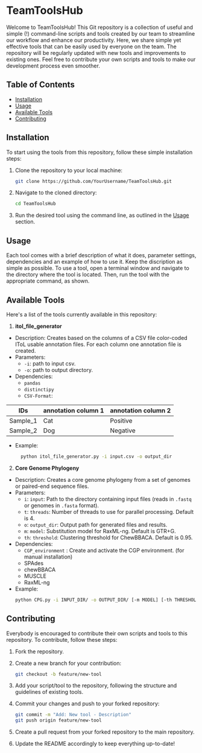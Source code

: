 # TeamToolsHub

Welcome to TeamToolsHub! This Git repository is a collection of useful and simple (!) command-line scripts and tools created by our team to streamline our workflow and enhance our productivity. Here, we share simple yet effective tools that can be easily used by everyone on the team. The repository will be regularly updated with new tools and improvements to existing ones. Feel free to contribute your own scripts and tools to make our development process even smoother.

## Table of Contents

- [Installation](#installation)
- [Usage](#usage)
- [Available Tools](#available-tools)
- [Contributing](#contributing)

## Installation

To start using the tools from this repository, follow these simple installation steps:

1. Clone the repository to your local machine:

    ```sh
    git clone https://github.com/YourUsername/TeamToolsHub.git
    ```

2. Navigate to the cloned directory:

    ```sh
    cd TeamToolsHub
    ```

3. Run the desired tool using the command line, as outlined in the [Usage](#usage) section.

## Usage

Each tool comes with a brief description of what it does, parameter settings, dependencies and an example of how to use it. Keep the discription as simple as possible. To use a tool, open a terminal window and navigate to the directory where the tool is located. Then, run the tool with the appropriate command, as shown.

## Available Tools

Here's a list of the tools currently available in this repository:

1. **itol_file_generator**
  - Description: Creates based on the columns of a CSV file color-coded IToL usable annotation files. For each column one annotation file is created.
  - Parameters:
    - `-i`: path to input csv.
    - `-o`: path to output directory.
  - Dependencies:
    - `pandas`
    - `distinctipy`
    - `CSV-Format`:

| IDs | annotation column 1 |annotation column 2 |
|----------|----------|----------|
| Sample_1 | Cat | Positive |
| Sample_2 | Dog | Negative |

  - Example:
    ```sh
      python itol_file_generator.py -i input.csv -o output_dir
    ```

2. **Core Genome Phylogeny**
- Description: Creates a core genome phylogeny from a set of genomes or paired-end sequence files.
- Parameters:
  - `i`: `input`: Path to the directory containing input files (reads in `.fastq` or genomes in `.fasta` format).
  - `t`: `threads`: Number of threads to use for parallel processing. Default is 4.
  - `o`: `output_dir`: Output path for generated files and results.
  - `m`: `model`: Substitution model for RaxML-ng. Default is GTR+G.
  - `th`: `threshold`: Clustering threshold for ChewBBACA. Default is 0.95.
- Dependencies:
  - `CGP_environment` : Create and activate the CGP environment.
  (for manual installation)
  - SPAdes
  - chewBBACA
  - MUSCLE
  - RaxML-ng
- Example:
  ```sh
  python CPG.py -i INPUT_DIR/ -o OUTPUT_DIR/ [-m MODEL] [-th THRESHOLD] [-t THREADS]
  ```

## Contributing

Everybody is encouraged to contribute their own scripts and tools to this repository. To contribute, follow these steps:

1. Fork the repository.
2. Create a new branch for your contribution:

    ```sh
    git checkout -b feature/new-tool
    ```

3. Add your script/tool to the repository, following the structure and guidelines of existing tools.

4. Commit your changes and push to your forked repository:

    ```sh
    git commit -m "Add: New tool - Description"
    git push origin feature/new-tool
    ```

5. Create a pull request from your forked repository to the main repository.
6. Update the README accordingly to keep everything up-to-date!
